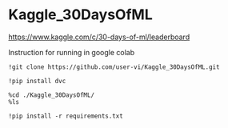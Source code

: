 # Kaggle_30DaysOfML

https://www.kaggle.com/c/30-days-of-ml/leaderboard

Instruction for running in google colab
```buildoutcfg
!git clone https://github.com/user-vi/Kaggle_30DaysOfML.git

!pip install dvc

%cd ./Kaggle_30DaysOfML/
%ls

!pip install -r requirements.txt

```